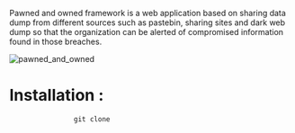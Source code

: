 Pawned and owned framework is a web application based on sharing data dump from different sources such as pastebin, sharing sites and dark web dump so that the organization can be alerted of compromised information found in those breaches.

![pawned_and_owned](https://user-images.githubusercontent.com/55708909/143681656-6fdc0424-439d-4608-80d4-e925287b70b5.png)

# Installation :

                    git clone 
